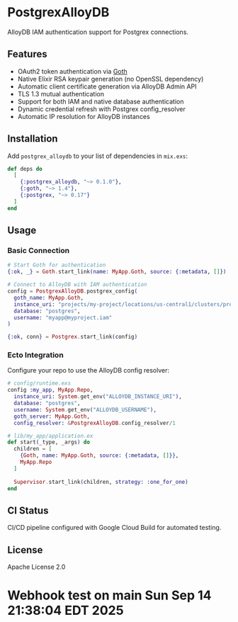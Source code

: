# PostgrexAlloyDB

AlloyDB IAM authentication support for Postgrex connections.

## Features

- OAuth2 token authentication via [Goth](https://hex.pm/packages/goth)
- Native Elixir RSA keypair generation (no OpenSSL dependency)
- Automatic client certificate generation via AlloyDB Admin API
- TLS 1.3 mutual authentication
- Support for both IAM and native database authentication
- Dynamic credential refresh with Postgrex config_resolver
- Automatic IP resolution for AlloyDB instances

## Installation

Add `postgrex_alloydb` to your list of dependencies in `mix.exs`:

```elixir
def deps do
  [
    {:postgrex_alloydb, "~> 0.1.0"},
    {:goth, "~> 1.4"},
    {:postgrex, "~> 0.17"}
  ]
end
```

## Usage

### Basic Connection

```elixir
# Start Goth for authentication
{:ok, _} = Goth.start_link(name: MyApp.Goth, source: {:metadata, []})

# Connect to AlloyDB with IAM authentication
config = PostgrexAlloyDB.postgrex_config(
  goth_name: MyApp.Goth,
  instance_uri: "projects/my-project/locations/us-central1/clusters/prod/instances/primary",
  database: "postgres",
  username: "myapp@myproject.iam"
)

{:ok, conn} = Postgrex.start_link(config)
```

### Ecto Integration

Configure your repo to use the AlloyDB config resolver:

```elixir
# config/runtime.exs
config :my_app, MyApp.Repo,
  instance_uri: System.get_env("ALLOYDB_INSTANCE_URI"),
  database: "postgres",
  username: System.get_env("ALLOYDB_USERNAME"),
  goth_server: MyApp.Goth,
  config_resolver: &PostgrexAlloyDB.config_resolver/1

# lib/my_app/application.ex
def start(_type, _args) do
  children = [
    {Goth, name: MyApp.Goth, source: {:metadata, []}},
    MyApp.Repo
  ]
  
  Supervisor.start_link(children, strategy: :one_for_one)
end
```

## CI Status

CI/CD pipeline configured with Google Cloud Build for automated testing.

## License

Apache License 2.0

# Webhook test on main Sun Sep 14 21:38:04 EDT 2025

